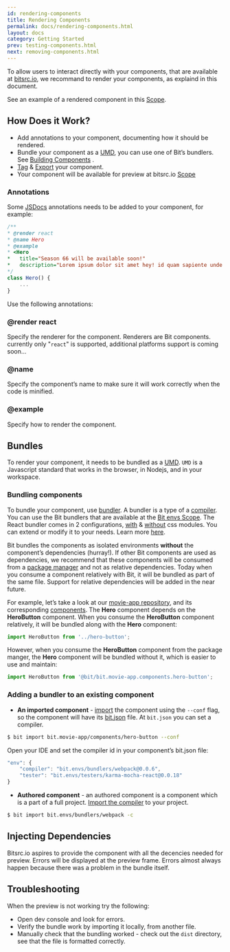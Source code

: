 ```yaml
---
id: rendering-components
title: Rendering Components
permalink: docs/rendering-components.html
layout: docs
category: Getting Started
prev: testing-components.html
next: removing-components.html
---
```


To allow users to interact directly with your components, that are available at [bitsrc.io](https://bitsrc.io), we recommand to render your components, as explaind in this document. 

See an example of a rendered component in this [Scope](https://bitsrc.io/bit/movie-app/components/hero).

## How Does it Work?

- Add annotations to your component, documenting how it should be rendered.
- Bundle your component as a [UMD](https://github.com/umdjs/umd), you can use one of Bit’s bundlers. See [Building Components](docs/building-components.html) .
- [Tag](/docs/cli-tag.html) & [Export](/docs/cli-export.html) your component.
- Your component will be available for preview at bitsrc.io [Scope](https://docs.bitsrc.io/docs/scopes-on-bitsrc.html#create-a-scope-on-bitsrc)

### Annotations

Some [JSDocs](http://usejsdoc.org/about-getting-started.html#adding-documentation-comments-to-your-code) annotations needs to be added to your component, for example:
```js
/**
* @render react
* @name Hero
* @example
* <Hero
*   title="Season 66 will be available soon!"
*   description="Lorem ipsum dolor sit amet hey! id quam sapiente unde voluptatum alias vero debitis, magnam quis quod."
*/
class Hero() {
    ...
}
```

Use the following annotations:

### @render react
Specify the renderer for the component. Renderers are Bit components. currently only "`react`" is supported, additional platforms support is coming soon...

### @name <NAME>
Specify the component’s name to make sure it will work correctly when the code is minified.

### @example
Specify how to render the component.

## Bundles

To render your component, it needs to be bundled as a [UMD](https://github.com/umdjs/umd).
`UMD` is a Javascript standard that works in the browser, in Nodejs, and in your workspace.

### Bundling components

To bundle your component, use [bundler](https://bitsrc.io/bit/envs/bundlers/webpack). A bundler is a type of a [compiler](https://docs.bitsrc.io/docs/cli-build.html). You can use the Bit bundlers that are available at the [Bit envs Scope](https://bitsrc.io/bit/envs/). The React bundler comes in 2 configurations, [with](https://bitsrc.io/bit/envs/bundlers/webpack) & [without](https://bitsrc.io/bit/envs/bundlers/webpack-css-modules) css modules. You can extend or modify it to your needs. Learn more [here](https://docs.bitsrc.io/docs/cli-build.html).

Bit bundles the components as isolated environments **without** the component’s dependencies (hurray!).
If other Bit components are used as dependencies, we recommend that these components will be consumed from a [package manager](/docs/installing-components-using-package-managers.html) and not as relative dependencies.
Today when you consume a component relatively with Bit, it will be bundled as part of the same file.
Support for relative dependencies will be added in the near future. 

For example, let’s take a look at our [movie-app repository](https://github.com/teambit/movie-app), and its corresponding [components](https://bitsrc.io/bit/movie-app/). The **Hero** component depends on the **HeroButton** component.
When you consume the **HeroButton** component relatively, it will be bundled along with the **Hero** component:

```js
import HeroButton from '../hero-button';
```

However, when you consume the **HeroButton** component from the package manger, the **Hero** component will be bundled without it, which is easier to use and maintain:

```js 
import HeroButton from '@bit/bit.movie-app.components.hero-button';
```
### Adding a bundler to an existing component 

- **An imported component** - [import](/docs/updating-sourced-components.html) the component using the `--conf` flag, so the component will have its [bit.json](/docs.bitsrc.io/docs/conf-bit-json.html) file. At `bit.json` you can set a compiler.

```bash
$ bit import bit.movie-app/components/hero-button --conf
```

Open your IDE and set the compiler id in your component’s bit.json file:

```js 
"env": {
    "compiler": "bit.envs/bundlers/webpack@0.0.6",
    "tester": "bit.envs/testers/karma-mocha-react@0.0.18"
}
```

- **Authored component** - an authored component is a component which is a part of a full project.
[Import the compiler](/docs/building-components.html#defining-a-default-compiler-for-your-project) to your project.

```bash
$ bit import bit.envs/bundlers/webpack -c
```

## Injecting Dependencies

Bitsrc.io aspires to provide the component with all the decencies needed for preview.
Errors will be displayed at the preview frame. Errors almost always happen because there was a problem in the bundle itself.

## Troubleshooting

When the preview is not working try the following:
- Open dev console and look for errors.
- Verify the bundle work by importing it locally, from another file.
- Manually check that the bundling worked - check out the `dist` directory, see that the file is formatted correctly.